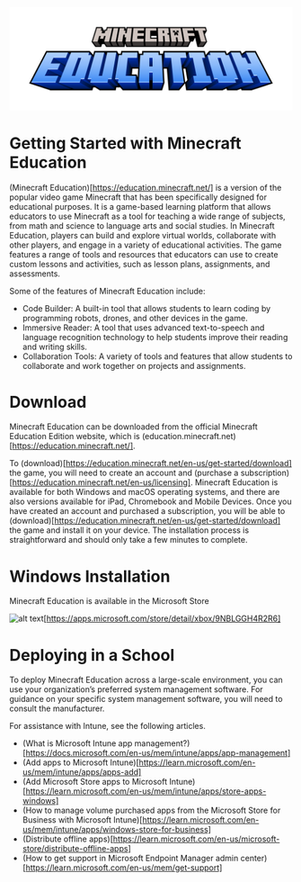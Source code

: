 ![alt text](https://github.com/juedwards/MinecraftEducationPythonExamples/blob/main/education-minecraft-logo.png)

# Getting Started with Minecraft Education

(Minecraft Education)[https://education.minecraft.net/] is a version of the popular video game Minecraft that has been specifically designed for educational purposes. It is a game-based learning platform that allows educators to use Minecraft as a tool for teaching a wide range of subjects, from math and science to language arts and social studies. In Minecraft Education, players can build and explore virtual worlds, collaborate with other players, and engage in a variety of educational activities. The game features a range of tools and resources that educators can use to create custom lessons and activities, such as lesson plans, assignments, and assessments.

Some of the features of Minecraft Education include:

* Code Builder: A built-in tool that allows students to learn coding by programming robots, drones, and other devices in the game.
* Immersive Reader: A tool that uses advanced text-to-speech and language recognition technology to help students improve their reading and writing skills.
* Collaboration Tools: A variety of tools and features that allow students to collaborate and work together on projects and assignments.

# Download

Minecraft Education can be downloaded from the official Minecraft Education Edition website, which is (education.minecraft.net)[https://education.minecraft.net/].

To (download)[https://education.minecraft.net/en-us/get-started/download] the game, you will need to create an account and (purchase a subscription)[https://education.minecraft.net/en-us/licensing]. Minecraft Education is available for both Windows and macOS operating systems, and there are also versions available for iPad, Chromebook and Mobile Devices. Once you have created an account and purchased a subscription, you will be able to (download)[https://education.minecraft.net/en-us/get-started/download] the game and install it on your device. The installation process is straightforward and should only take a few minutes to complete.

# Windows Installation

Minecraft Education is available in the Microsoft Store

![alt text](https://get.microsoft.com/images/en-us%20dark.svg)[https://apps.microsoft.com/store/detail/xbox/9NBLGGH4R2R6]

# Deploying in a School

To deploy Minecraft Education across a large-scale environment, you can use your organization’s preferred system management software. For guidance on your specific system management software, you will need to consult the manufacturer.

For assistance with Intune, see the following articles.

* (What is Microsoft Intune app management?)[https://docs.microsoft.com/en-us/mem/intune/apps/app-management]
* (Add apps to Microsoft Intune)[https://learn.microsoft.com/en-us/mem/intune/apps/apps-add]
* (Add Microsoft Store apps to Microsoft Intune)[https://learn.microsoft.com/en-us/mem/intune/apps/store-apps-windows]
* (How to manage volume purchased apps from the Microsoft Store for Business with Microsoft Intune)[https://learn.microsoft.com/en-us/mem/intune/apps/windows-store-for-business]
* (Distribute offline apps)[https://learn.microsoft.com/en-us/microsoft-store/distribute-offline-apps]
* (How to get support in Microsoft Endpoint Manager admin center)[https://learn.microsoft.com/en-us/mem/get-support]

